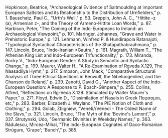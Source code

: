 Hopkinson, Beatrice, "Archaeological Evidence of Saltmoulding at important European Saltsites and its Relationship to the Distribution of Urnfielders," p. 1.
Bauschatz, Paul C., "Urth's Well," p. 53.
Greppin, John A. C., "Hittite -z (a), Armenian z-, and the Theory of Armeno-Hittite Loan Words," p. 87.
Harbison, Peter, "The Coming of the Indo-Europeans to Ireland: an Archaeological Viewpoint," p. 101.
Maringer, Johannes, "Grave and Water in Prehistoric Europe," p. 121.
Lehmann, Winfred P. & Hundirapola Ratanajoti, "Typological Syntactical Characteristics of the Shatapathabraahmana," p. 147.
Lincoln, Bruce, "Indo-Iranian *Gautra," p. 161.
Magrath, William T., "The Athenian King List and Indo-European Trifunctionality," p. 173.
Miranda, Rocky V., "Indo-European Gender: A Study in Semantic and Syntactic Change," p. 199.
Maurer, Walter H., "A Re-Examination of Rgveda X.129, The Naasadiiya Hymn," p. 217.
Simpson, John Mack, "Comparative Structural Analysis of Three Ethical Questions in Beowulf, the Nibelungenlied, and the Chanson de Roland," p. 239.
Zanotti, David G., "Another Aspect of the Indo-European Question: A Response to P. Bosch-Gimpera," p. 255.
Collins, Alfred, "Reflections on Rg-Veda X.129: Stimulated by Walter Maurer's Paper," p. 271.
Floyd, Edwin D., "Dissimilation of Nasals in Greek Πεφασμαι, etc," p. 283.
Barber, Elizabeth J. Wayland, "The PIE Notion of Cloth and Clothing," p. 294.
Golab, Zbigniew, "Veneti//Venedi - The Oldest Name of the Slavs," p. 321.
Lincoln, Bruce, "The Myth of the 'Bovine's Lament'," p. 337.
Strutynski, Udo, "Germanic Divinities in Weekday Names," p. 363.
Râdulescu, Mircea-Mihai, "The Indo-European Cognates of Daco-Romanian Strúgure, 'Grape'; 'Bunch'," p. 385.